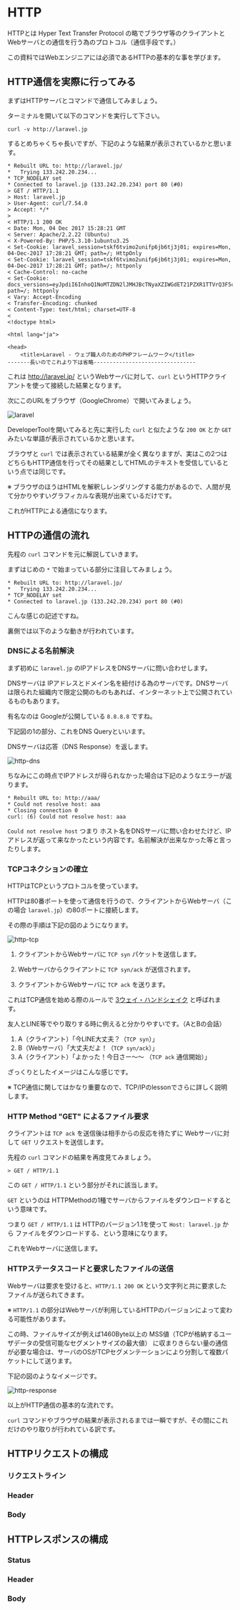 # HTTP

HTTPとは Hyper Text Transfer Protocol の略でブラウザ等のクライアントとWebサーバとの通信を行う為のプロトコル（通信手段です。）

この資料ではWebエンジニアには必須であるHTTPの基本的な事を学びます。

## HTTP通信を実際に行ってみる

まずはHTTPサーバとコマンドで通信してみましょう。

ターミナルを開いて以下のコマンドを実行して下さい。

`curl -v http://laravel.jp`

するとめちゃくちゃ長いですが、下記のような結果が表示されているかと思います。

```
* Rebuilt URL to: http://laravel.jp/
*   Trying 133.242.20.234...
* TCP_NODELAY set
* Connected to laravel.jp (133.242.20.234) port 80 (#0)
> GET / HTTP/1.1
> Host: laravel.jp
> User-Agent: curl/7.54.0
> Accept: */*
>
< HTTP/1.1 200 OK
< Date: Mon, 04 Dec 2017 15:28:21 GMT
< Server: Apache/2.2.22 (Ubuntu)
< X-Powered-By: PHP/5.3.10-1ubuntu3.25
< Set-Cookie: laravel_session=tskf6tvimo2unifp6jb6tj3j01; expires=Mon, 04-Dec-2017 17:28:21 GMT; path=/; HttpOnly
< Set-Cookie: laravel_session=tskf6tvimo2unifp6jb6tj3j01; expires=Mon, 04-Dec-2017 17:28:21 GMT; path=/; httponly
< Cache-Control: no-cache
< Set-Cookie: docs_versions=eyJpdiI6InhoQ1NoMTZDN2lJMHJBcTNyaXZIWGdET21PZXR1TTVrQ3F5cG5GZjAwQ1E9IiwidmFsdWUiOiJuSUtLbmdVSEJSK1N3WlVqZ3pncnRMTGxLTzZUUVBYQk1RRXBnaThMRzFBPSIsIm1hYyI6ImIwYWI2M2RjMDk3MjRiZGI4NGJmNWRkMTBjOWUzMGVkYjQwZjkwNDBhZDE2MzJhZTM3ZjE0ZjViOTAzZThkZGYifQ%3D%3D; path=/; httponly
< Vary: Accept-Encoding
< Transfer-Encoding: chunked
< Content-Type: text/html; charset=UTF-8
<
<!doctype html>

<html lang="ja">

<head>
    <title>Laravel - ウェブ職人のためのPHPフレームワーク</title>
-------長いのでこれより下は省略--------------------------------
```

これは http://laravel.jp/ というWebサーバに対して、`curl` というHTTPクライアントを使って接続した結果となります。

次にこのURLをブラウザ（GoogleChrome）で開いてみましょう。

![laravel](https://user-images.githubusercontent.com/11032365/33560680-c66c4918-d953-11e7-8927-5d6ae7d9d38c.png)

DeveloperToolを開いてみると先に実行した `curl` と似たような `200 OK` とか `GET` みたいな単語が表示されているかと思います。

ブラウザと `curl` では表示されている結果が全く異なりますが、実はこの2つはどちらもHTTP通信を行ってその結果としてHTMLのテキストを受信しているという点では同じです。

※ ブラウザのほうはHTMLを解釈しレンダリングする能力があるので、人間が見て分かりやすいグラフィカルな表現が出来ているだけです。

これがHTTPによる通信になります。

## HTTPの通信の流れ

先程の `curl` コマンドを元に解説していきます。

まずはじめの `*` で始まっている部分に注目してみましょう。

```
* Rebuilt URL to: http://laravel.jp/
*   Trying 133.242.20.234...
* TCP_NODELAY set
* Connected to laravel.jp (133.242.20.234) port 80 (#0)
```

こんな感じの記述ですね。

裏側では以下のような動きが行われています。

### DNSによる名前解決

まず初めに `laravel.jp` のIPアドレスをDNSサーバに問い合わせします。

DNSサーバは IPアドレスとドメイン名を紐付ける為のサーバです。DNSサーバは限られた組織内で限定公開のものもあれば、インターネット上で公開されているものもあります。

有名なのは Googleが公開している `8.8.8.8` ですね。

下記図の1の部分、これをDNS Queryといいます。

DNSサーバは応答（DNS Response）を返します。

![http-dns](https://user-images.githubusercontent.com/11032365/33562227-1b803f78-d958-11e7-90a9-e084c16e07a4.png)

ちなみにこの時点でIPアドレスが得られなかった場合は下記のようなエラーが返ります。

```
* Rebuilt URL to: http://aaa/
* Could not resolve host: aaa
* Closing connection 0
curl: (6) Could not resolve host: aaa
```

`Could not resolve host` つまり ホスト名をDNSサーバに問い合わせたけど、IPアドレスが返って来なかったという内容です。名前解決が出来なかった等と言ったりします。

### TCPコネクションの確立

HTTPはTCPというプロトコルを使っています。

HTTPは80番ポートを使って通信を行うので、クライアントからWebサーバ（この場合 `laravel.jp`）の80ポートに接続します。

その際の手順は下記の図のようになります。

![http-tcp](https://user-images.githubusercontent.com/11032365/33609863-16fafc3a-da0d-11e7-9ff3-7bd00891330e.png)

1. クライアントからWebサーバに `TCP syn` パケットを送信します。

1. Webサーバからクライアントに `TCP syn/ack` が送信されます。

1. クライアントからWebサーバに `TCP ack` を送ります。

これはTCP通信を始める際のルールで [3ウェイ・ハンドシェイク](https://ja.wikipedia.org/wiki/3%E3%82%A6%E3%82%A7%E3%82%A4%E3%83%BB%E3%83%8F%E3%83%B3%E3%83%89%E3%82%B7%E3%82%A7%E3%82%A4%E3%82%AF) と呼ばれます。

友人とLINE等でやり取りする時に例えると分かりやすいです。（AとBの会話）

1. A（クライアント）「今LINE大丈夫？（`TCP syn`）」
1. B（Webサーバ）「大丈夫だよ！（`TCP syn/ack`）」
1. A（クライアント）「よかった！今日さー〜〜 （`TCP ack` 通信開始）」

ざっくりとしたイメージはこんな感じです。

※ TCP通信に関してはかなり重要なので、TCP/IPのlessonでさらに詳しく説明します。

### HTTP Method "GET" によるファイル要求

クライアントは `TCP ack` を送信後は相手からの反応を待たずに Webサーバに対して `GET` リクエストを送信します。

先程の `curl` コマンドの結果を再度見てみましょう。

```
> GET / HTTP/1.1
```

この `GET / HTTP/1.1` という部分がそれに該当します。

`GET` というのは HTTPMethodの1種でサーバからファイルをダウンロードするという意味です。

つまり `GET / HTTP/1.1` は HTTPのバージョン1.1を使って `Host: laravel.jp` から ファイルをダウンロードする、という意味になります。

これをWebサーバに送信します。

### HTTPステータスコードと要求したファイルの送信

Webサーバは要求を受けると、`HTTP/1.1 200 OK` という文字列と共に要求したファイルが送られてきます。

※ `HTTP/1.1` の部分はWebサーバが利用しているHTTPのバージョンによって変わる可能性があります。

この時、ファイルサイズが例えば1460Byte以上の MSS値（TCPが格納するユーザデータの受信可能なセグメントサイズの最大値） に収まりきらない量の通信が必要な場合は、サーバのOSがTCPセグメンテーションにより分割して複数パケットにして送ります。

下記の図のようなイメージです。

![http-response](https://user-images.githubusercontent.com/11032365/33614880-e2c03e4e-da1b-11e7-94f6-80256ffa2312.png)

以上がHTTP通信の基本的な流れです。

`curl` コマンドやブラウザの結果が表示されるまでは一瞬ですが、その間にこれだけのやり取りが行われている訳です。

## HTTPリクエストの構成

### リクエストライン

### Header

### Body

## HTTPレスポンスの構成

### Status

### Header

### Body
